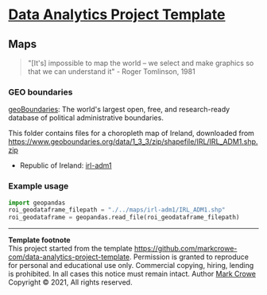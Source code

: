 # [Data Analytics Project Template](./../../../)

## Maps

> "\[It's\] impossible to map the world – we select and make graphics so that we can understand it" - Roger Tomlinson, 1981

### GEO boundaries

[geoBoundaries](https://www.geoboundaries.org/): The world's largest open, free, and research-ready database of political administrative boundaries.

This folder contains files for a choropleth map of Ireland, downloaded from <https://www.geoboundaries.org/data/1_3_3/zip/shapefile/IRL/IRL_ADM1.shp.zip>

- Republic of Ireland: [irl-adm1](irl-adm1/)

### Example usage
```python
import geopandas
roi_geodataframe_filepath = "./../maps/irl-adm1/IRL_ADM1.shp"
roi_geodataframe = geopandas.read_file(roi_geodataframe_filepath)
```

---
**Template footnote**  
This project started from the template <https://github.com/markcrowe-com/data-analytics-project-template>. Permission is granted to reproduce for personal and educational use only. Commercial copying, hiring, lending is prohibited. In all cases this notice must remain intact. Author [Mark Crowe](https://github.com/markcrowe-com/) Copyright &copy; 2021, All rights reserved.
